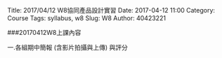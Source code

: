 Title: 2017/04/12 W8協同產品設計實習
Date: 2017-04-12 11:00
Category: Course
Tags: syllabus, w8
Slug: W8
Author: 40423221

###20170412W8上課內容

一.各組期中簡報 (含影片拍攝與上傳) 與評分

<!-- PELICAN_END_SUMMARY -->

